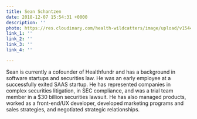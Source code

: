 ```yaml
---
title: Sean Schantzen
date: 2018-12-07 15:54:31 +0000
description: ''
photo: https://res.cloudinary.com/health-wildcatters/image/upload/v1544198088/image.png
link_1: ''
link_2: ''
link_3: ''
link_4: ''

---
```

Sean is currently a cofounder of Healthfundr and has a background in software startups and securities law. He was an early employee at a successfully exited SAAS startup. He has represented companies in complex securities litigation, in SEC compliance, and was a trial team member in a $30 billion securities lawsuit. He has also managed products, worked as a front-end/UX developer, developed marketing programs and sales strategies, and negotiated strategic relationships.